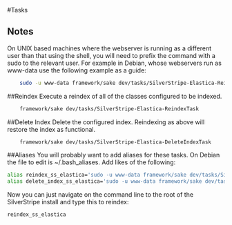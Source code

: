 #Tasks
## Notes
On UNIX based machines where the webserver is running as a different user than that using the shell, you will need to
prefix the command with a sudo to the relevant user.  For example in Debian, whose webservers run as www-data use the
following example as a guide:

```bash
	sudo -u www-data framework/sake dev/tasks/SilverStripe-Elastica-ReindexTask
```

##Reindex
Execute a reindex of all of the classes configured to be indexed.
```bash
	framework/sake dev/tasks/SilverStripe-Elastica-ReindexTask
```

##Delete Index
Delete the configured index.  Reindexing as above will restore the index as functional.
```bash
	framework/sake dev/tasks/SilverStripe-Elastica-DeleteIndexTask
```

##Aliases
You will probably want to add aliases for these tasks.  On Debian the file to edit is ~/.bash_aliases.  Add likes of
the following:

```bash
alias reindex_ss_elastica='sudo -u www-data framework/sake dev/tasks/SilverStripe-Elastica-ReindexTask progress=250'
alias delete_index_ss_elastica='sudo -u www-data framework/sake dev/tasks/SilverStripe-Elastica-DeleteIndexTask'
```
Now you can just navigate on the command line to the root of the SilverStripe install and type this to reindex:
```bash
reindex_ss_elastica
```
